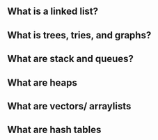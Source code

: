## What is a linked list?

## What is trees, tries, and graphs?

## What are stack and queues?

## What are heaps

## What are vectors/ arraylists

## What are hash tables